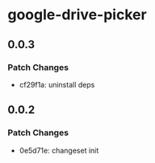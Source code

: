 # google-drive-picker

## 0.0.3

### Patch Changes

- cf29f1a: uninstall deps

## 0.0.2

### Patch Changes

- 0e5d71e: changeset init
